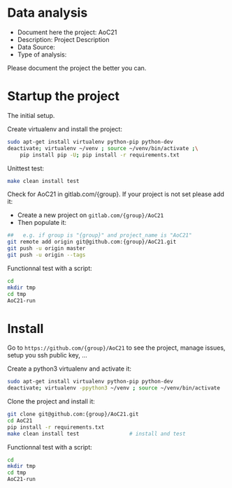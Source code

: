 # Data analysis
- Document here the project: AoC21
- Description: Project Description
- Data Source:
- Type of analysis:

Please document the project the better you can.

# Startup the project

The initial setup.

Create virtualenv and install the project:
```bash
sudo apt-get install virtualenv python-pip python-dev
deactivate; virtualenv ~/venv ; source ~/venv/bin/activate ;\
    pip install pip -U; pip install -r requirements.txt
```

Unittest test:
```bash
make clean install test
```

Check for AoC21 in gitlab.com/{group}.
If your project is not set please add it:

- Create a new project on `gitlab.com/{group}/AoC21`
- Then populate it:

```bash
##   e.g. if group is "{group}" and project_name is "AoC21"
git remote add origin git@github.com:{group}/AoC21.git
git push -u origin master
git push -u origin --tags
```

Functionnal test with a script:

```bash
cd
mkdir tmp
cd tmp
AoC21-run
```

# Install

Go to `https://github.com/{group}/AoC21` to see the project, manage issues,
setup you ssh public key, ...

Create a python3 virtualenv and activate it:

```bash
sudo apt-get install virtualenv python-pip python-dev
deactivate; virtualenv -ppython3 ~/venv ; source ~/venv/bin/activate
```

Clone the project and install it:

```bash
git clone git@github.com:{group}/AoC21.git
cd AoC21
pip install -r requirements.txt
make clean install test                # install and test
```
Functionnal test with a script:

```bash
cd
mkdir tmp
cd tmp
AoC21-run
```
